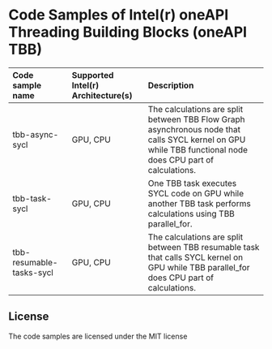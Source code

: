 # Code Samples of Intel(r) oneAPI Threading Building Blocks (oneAPI TBB)

| Code sample name                          | Supported Intel(r) Architecture(s) | Description
|:---                                       |:---                                |:---
| tbb-async-sycl             | GPU, CPU  | The calculations are split between TBB Flow Graph asynchronous node that calls SYCL kernel on GPU while TBB functional node does CPU part of calculations.
| tbb-task-sycl              | GPU, CPU  | One TBB task executes SYCL code on GPU while another TBB task performs calculations using TBB parallel_for.
| tbb-resumable-tasks-sycl   | GPU, CPU  | The calculations are split between TBB resumable task that calls SYCL kernel on GPU while TBB parallel_for does CPU part of calculations.

## License
The code samples are licensed under the MIT license
